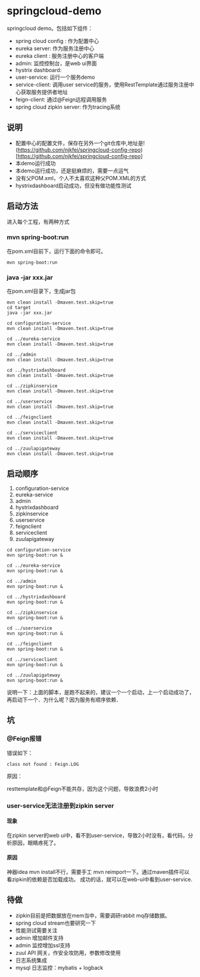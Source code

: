 # springcloud-demo
springcloud demo。包括如下组件：
* spring cloud config : 作为配置中心
* eureka server: 作为服务注册中心
* eureka client : 服务注册中心的客户端
* admin: 监控控制台，是web ui界面
* hystrix dashboard: 
* user-service: 运行一个服务demo
* service-client: 调用user service的服务，使用RestTemplate通过服务注册中心获取服务提供者地址
* feign-client: 通过@Feign远程调用服务
* spring cloud zipkin server: 作为tracing系统

## 说明
* 配置中心的配置文件，保存在另外一个git仓库中,地址是!(https://github.com/njkfei/springcloud-config-repo)[https://github.com/njkfei/springcloud-config-repo]
* 本demo运行成功
* 本demo运行成功，还是挺麻烦的，需要一点运气
* 没有父POM.xml，个人不太喜欢这种父POM.XML的方式
* hystrixdashboard启动成功，但没有做功能性测试

## 启动方法
进入每个工程，有两种方式
### mvn spring-boot:run
在pom.xml目前下，运行下面的命令即可。
```
mvn spring-boot:run
```
### java -jar xxx.jar
在pom.xml目录下，生成jar包
```
mvn clean install -Dmaven.test.skip=true
cd target
java -jar xxx.jar
```

```
cd configuration-service
mvn clean install -Dmaven.test.skip=true

cd ../eureka-service
mvn clean install -Dmaven.test.skip=true

cd ../admin
mvn clean install -Dmaven.test.skip=true

cd ../hystrixdashboard
mvn clean install -Dmaven.test.skip=true

cd ../zipkinservice
mvn clean install -Dmaven.test.skip=true

cd ../userservice
mvn clean install -Dmaven.test.skip=true

cd ../feignclient
mvn clean install -Dmaven.test.skip=true

cd ../serviceclient
mvn clean install -Dmaven.test.skip=true

cd ../zuulapigateway
mvn clean install -Dmaven.test.skip=true
```

## 启动顺序
1. configuration-service
1. eureka-service
1. admin
1. hystrixdashboard
1. zipkinservice
1. userservice
1. feignclient
1. serviceclient
1. zuulapigateway

```
cd configuration-service
mvn spring-boot:run &

cd ../eureka-service
mvn spring-boot:run &

cd ../admin
mvn spring-boot:run &

cd ../hystrixdashboard
mvn spring-boot:run &

cd ../zipkinservice
mvn spring-boot:run &

cd ../userservice
mvn spring-boot:run &

cd ../feignclient
mvn spring-boot:run &

cd ../serviceclient
mvn spring-boot:run &

cd ../zuulapigateway
mvn spring-boot:run &
```

说明一下：上面的脚本，是跑不起来的，建议一个一个启动，上一个启动成功了，再启动下一个．为什么呢？因为服务有顺序依赖．

## 坑
### @Feign报错
错误如下：
```
class not found : Feign.LOG
```
原因：

resttemplate和@Feign不能共存，因为这个问题，导致浪费2小时

### user-service无法注册到zipkin server
#### 现象
在zipkin server的web ui中，看不到user-service，导致2小时没有，看代码，分析原因，眼睛疼死了。

#### 原因
神器idea mvn install不行，需要手工 mvn reimport一下。通过maven插件可以看zipkin的依赖是否加载成功。
成功的话，就可以在web-ui中看到user-service.

## 待做
* zipkin目前是把数据放在mem当中，需要调研rabbit mq存储数据。
* spring cloud stream也要研究一下
* 性能测试需要关注
* admin 增加邮件支持
* admin 监控增加ssl支持
* zuul API 网关，作安全攻防用，参数修改使用
* 日志系统集成
* mysql 日志监控：mybatis + logback
